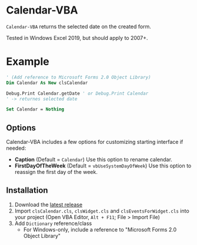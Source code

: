 # Calendar-VBA

`Calendar-VBA` returns the selected date on the created form.

Tested in Windows Excel 2019, but should apply to 2007+.

# Example

```vb
' (Add reference to Microsoft Forms 2.0 Object Library)
Dim Calendar As New clsCalendar

Debug.Print Calendar.getDate ' or Debug.Print Calendar
' -> returnes selected date

Set Calendar = Nothing
```

## Options

Calendar-VBA includes a few options for customizing starting interface if needed:
- __Caption__ (Default = `Calendar`) Use this option to rename calendar.
- __FirstDayOfTheWeek__ (Default = `vbUseSystemDayOfWeek`) Use this option to reassign the first day of the week.

## Installation
1. Download the [latest release](https://github.com/CDevZero/Calendar-VBA/releases)
2. Import `clsCalendar.cls`, `clsWidget.cls` and `clsEventsForWidget.cls` into your project (Open VBA Editor, `Alt + F11`; File > Import File)
3. Add `Dictionary` reference/class
   - For Windows-only, include a reference to "Microsoft Forms 2.0 Object Library"
